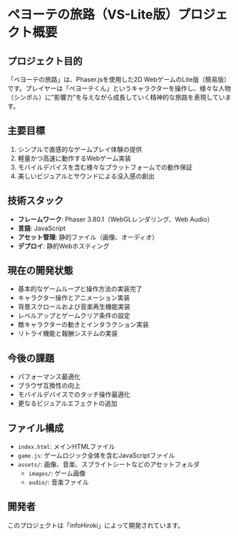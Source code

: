 # ペヨーテの旅路（VS-Lite版）プロジェクト概要

## プロジェクト目的

「ペヨーテの旅路」は、Phaser.jsを使用した2D WebゲームのLite版（簡易版）です。プレイヤーは「ペヨーテくん」というキャラクターを操作し、様々な人物（シンボル）に"影響力"を与えながら成長していく精神的な旅路を表現しています。

## 主要目標

1. シンプルで直感的なゲームプレイ体験の提供
2. 軽量かつ高速に動作するWebゲーム実装
3. モバイルデバイスを含む様々なプラットフォームでの動作保証
4. 美しいビジュアルとサウンドによる没入感の創出

## 技術スタック

- **フレームワーク**: Phaser 3.80.1（WebGLレンダリング、Web Audio）
- **言語**: JavaScript
- **アセット管理**: 静的ファイル（画像、オーディオ）
- **デプロイ**: 静的Webホスティング

## 現在の開発状態

- 基本的なゲームループと操作方法の実装完了
- キャラクター操作とアニメーション実装
- 背景スクロールおよび音楽再生機能実装
- レベルアップとゲームクリア条件の設定
- 敵キャラクターの動きとインタラクション実装
- リトライ機能と報酬システムの実装

## 今後の課題

- パフォーマンス最適化
- ブラウザ互換性の向上
- モバイルデバイスでのタッチ操作最適化
- 更なるビジュアルエフェクトの追加

## ファイル構成

- `index.html`: メインHTMLファイル
- `game.js`: ゲームロジック全体を含むJavaScriptファイル
- `assets/`: 画像、音楽、スプライトシートなどのアセットフォルダ
  - `images/`: ゲーム画像
  - `audio/`: 音楽ファイル

## 開発者

このプロジェクトは「infoHiroki」によって開発されています。 